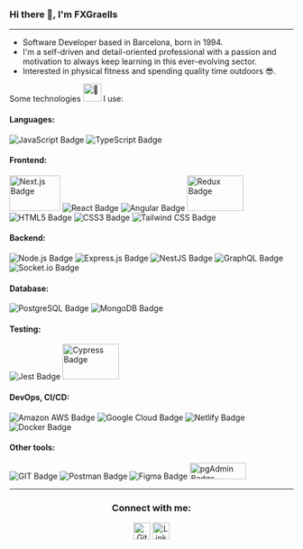 <!-- ### Hi there 👋 -->

<!--
**Graells/Graells** is a ✨ _special_ ✨ repository because its `README.md` (this file) appears on your GitHub profile.

Here are some ideas to get you started:

- 🔭 I’m currently working on ...
- 🌱 I’m currently learning ...
- 👯 I’m looking to collaborate on ...
- 🤔 I’m looking for help with ...
- 💬 Ask me about ...
- 📫 How to reach me: ...
- 😄 Pronouns: ...
- ⚡ Fun fact: ...
-->
<!-- <img src="https://github.com/Graells.png" alt="GitHub Avatar" style="border-radius: 50%; width: 100px; height: 100px; position: absolute; right: 0; top: 0; margin: 0;"> -->


<div align="left">
  <h3>
  Hi there 👋, I'm FXGraells
  </strong>
  </h3>

----
- Software Developer based in Barcelona, born in 1994.
- I'm a self-driven and detail-oriented professional with a passion and motivation to always keep learning in this ever-evolving sector.
- Interested in physical fitness and spending quality time outdoors 😎.

<div align="left">

<p>
Some technologies 
<picture>
  <source srcset="https://fonts.gstatic.com/s/e/notoemoji/latest/1f9be/512.webp" type="image/webp">
  <img src="https://fonts.gstatic.com/s/e/notoemoji/latest/1f9be/512.gif" alt="🦾" width="32" height="32">
</picture> 
I use:
</p>

<h4>Languages:</h4>
<img alt="JavaScript Badge" src="https://www.vectorlogo.zone/logos/javascript/javascript-ar21.svg" >
<img alt="TypeScript Badge" src="https://www.vectorlogo.zone/logos/typescriptlang/typescriptlang-ar21.svg">

<h4>Frontend:</h4>
<img alt="Next.js Badge" src="https://upload.vectorlogo.zone/logos/nextjs/images/2d3864ef-00e0-4026-ab1d-30e4a98e2899.svg" width="90" height="63">
<img alt="React Badge" src="https://www.vectorlogo.zone/logos/reactjs/reactjs-ar21.svg">
<img alt="Angular Badge" src="https://www.vectorlogo.zone/logos/angular/angular-ar21.svg">
<img alt="Redux Badge" src="https://raw.githubusercontent.com/prplx/svg-logos/b6009ab65b59f2afe14adca64a2d7425b85ca05e/svg/redux.svg" width="100" height="63">
<img alt="HTML5 Badge" src="https://www.vectorlogo.zone/logos/w3_html5/w3_html5-ar21.svg">
<img alt="CSS3 Badge" src="https://www.vectorlogo.zone/logos/w3_css/w3_css-ar21.svg">
<img alt="Tailwind CSS Badge" src="https://www.vectorlogo.zone/logos/tailwindcss/tailwindcss-ar21.svg">

<h4>Backend:</h4>
<img alt="Node.js Badge" src="https://www.vectorlogo.zone/logos/nodejs/nodejs-ar21.svg">
<img alt="Express.js Badge" src="https://www.vectorlogo.zone/logos/expressjs/expressjs-ar21.svg">
<img alt="NestJS Badge" src="https://www.vectorlogo.zone/logos/nestjs/nestjs-ar21.svg">
<img alt="GraphQL Badge" src="https://www.vectorlogo.zone/logos/graphql/graphql-ar21.svg">
<img alt="Socket.io Badge" src="https://www.vectorlogo.zone/logos/socketio/socketio-ar21.svg">

<h4>Database:</h4>
<img alt="PostgreSQL Badge" src="https://www.vectorlogo.zone/logos/postgresql/postgresql-ar21.svg">
<img alt="MongoDB Badge" src="https://www.vectorlogo.zone/logos/mongodb/mongodb-ar21.svg">

<h4>Testing:</h4>
<img alt="Jest Badge" src="https://www.vectorlogo.zone/logos/jestjsio/jestjsio-ar21.svg">
<img alt="Cypress Badge" src="https://raw.githubusercontent.com/gilbarbara/logos/f133ea921b012052000964e3feb023b57146895b/logos/cypress.svg" width="100" height="63">

<h4>DevOps, CI/CD:</h4>
<img alt="Amazon AWS Badge" src="https://www.vectorlogo.zone/logos/amazon_aws/amazon_aws-ar21.svg">
<img alt="Google Cloud Badge" src="https://www.vectorlogo.zone/logos/google_cloud/google_cloud-ar21.svg">
<img alt="Netlify Badge" src="https://www.vectorlogo.zone/logos/netlify/netlify-ar21.svg">
<img alt="Docker Badge" src="https://www.vectorlogo.zone/logos/docker/docker-ar21.svg">

<h4>Other tools:</h4>
<img alt="GIT Badge" src="https://www.vectorlogo.zone/logos/git-scm/git-scm-ar21.svg">
<img alt="Postman Badge" src="https://www.vectorlogo.zone/logos/getpostman/getpostman-ar21.svg">
<img alt="Figma Badge" src="https://www.vectorlogo.zone/logos/figma/figma-ar21.svg">
<img alt="pgAdmin Badge" src="https://cupscoffee.s3.eu-west-3.amazonaws.com/pgAdmin.png" width="100" height="29">

----------------


<div align="center">
<h3>Connect with me:</h3>
<p>
  <a href="https://github.com/Graells" target="_blank"><img alt="Github" src="https://www.cdnlogo.com/logos/g/69/github-icon.svg" width="30" /></a> 
  <a href="https://www.linkedin.com/in/xavier-graells/" target="_blank"><img alt="LinkedIn" src="https://www.cdnlogo.com/logos/l/66/linkedin-icon.svg" width="30" /></a> 
</p>

</div>
</div>
<!-- <img src="https://hits.seeyoufarm.com/api/count/incr/badge.svg?url=https%3A%2F%2Fgithub.com%2FGraells1212%2Fhit-counter" alt="Profile Hit Counter"> -->

<!-- 
-------
<p>Badges source:</p>
<ul>
  <li><a href="https://github.com/alexandresanlim/Badges4-README.md-Profile">Badges4-README.md-Profile</a></li>
  <li><a href="https://badges.pages.dev/">Simple Badges</a></li>
</ul>
-->
